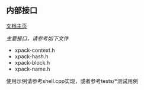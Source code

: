 ## 内部接口
[文档主页](./index.md)   

*主要接口，请参考如下文件*   

+ xpack-context.h
+ xpack-hash.h
+ xpack-block.h
+ xpack-name.h


使用示例请参考shell.cpp实现，或者参考tests/*测试用例
